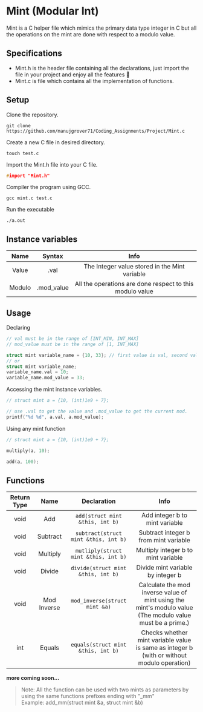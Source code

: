 # Mint (Modular Int)
Mint is a C helper file which mimics the primary data type integer in C but all the operations on the mint are done with respect to a modulo value.

## Specifications
- Mint.h is the header file containing all the declarations, just import the file in your project and enjoy all the features :rocket:
- Mint.c is file which contains all the implementation of functions.

## Setup
Clone the repository.
```shell
git clone https://github.com/manujgrover71/Coding_Assignments/Project/Mint.c
```
Create a new C file in desired directory.
```shell
touch test.c
```
Import the Mint.h file into your C file.
```c
#import "Mint.h"
```
Compiler the program using GCC.
```shell
gcc mint.c test.c
```
Run the executable
```shell
./a.out
```

## Instance variables
| Name | Syntax | Info |
| :---: | :---: | :--: |
| Value | .val | The Integer value stored in the Mint variable |
| Modulo | .mod_value | All the operations are done respect to this modulo value |

## Usage
Declaring
```c
// val must be in the range of [INT_MIN, INT_MAX]
// mod_value must be in the range of [1, INT_MAX]

struct mint variable_name = {10, 33}; // first value is val, second value is mod_value
// or
struct mint variable_name;
variable_name.val = 10; 
variable_name.mod_value = 33; 
```
Accessing the mint instance variables.
```c
// struct mint a = {10, (int)1e9 + 7};

// use .val to get the value and .mod_value to get the current mod.
printf("%d %d", a.val, a.mod_value); 
```
Using any mint function
```c
// struct mint a = {10, (int)1e9 + 7};

multiply(a, 10);

add(a, 100);
```
## Functions
| Return Type | Name |  Declaration  | Info |
| :---: | :---: | :-----: | :--: |
| void | Add | `add(struct mint &this, int b)`  | Add integer b to mint variable |
| void | Subtract | `subtract(struct mint &this, int b)` | Subtract integer b from mint variable |
| void | Multiply | `mutliply(struct mint &this, int b)` | Multiply integer b to mint variable |
| void | Divide | `divide(struct mint &this, int b)` | Divide mint variable by integer b |
| void | Mod Inverse | `mod_inverse(struct mint &a)` | Calculate the mod inverse value of mint using the mint's modulo value (The modulo value must be a prime.) |
| int | Equals | `equals(struct mint &this, int b)` | Checks whether mint variable value is same as integer b <br>(with or without modulo operation) |

__more coming soon...__

> Note: All the function can be used with two mints as parameters by using the same functions prefixes ending with "_mm"<br>
> Example: add_mm(struct mint &a, struct mint &b)


